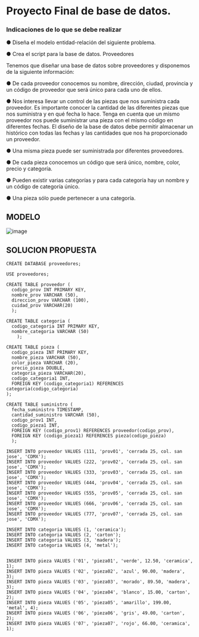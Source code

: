 # Proyecto Final de base de datos.
### Indicaciones de lo que se debe realizar

● Diseña el modelo entidad-relación del siguiente problema.

● Crea el script para la base de datos.
Proveedores

Tenemos que diseñar una base de datos sobre proveedores y disponemos de
la siguiente información:

● De cada proveedor conocemos su nombre, dirección, ciudad, provincia y
un código de proveedor que será único para cada uno de ellos.

● Nos interesa llevar un control de las piezas que nos suministra cada
proveedor. Es importante conocer la cantidad de las diferentes piezas
que nos suministra y en qué fecha lo hace. Tenga en cuenta que un
mismo proveedor nos puede suministrar una pieza con el mismo código
en diferentes fechas. El diseño de la base de datos debe permitir
almacenar un histórico con todas las fechas y las cantidades que nos ha
proporcionado un proveedor.

● Una misma pieza puede ser suministrada por diferentes proveedores.

● De cada pieza conocemos un código que será único, nombre, color,
precio y categoría.

● Pueden existir varias categorías y para cada categoría hay un nombre y
un código de categoría único.

● Una pieza sólo puede pertenecer a una categoría.

## MODELO

![image](https://github.com/escuelaDeCodigoMargaritaMaza/Base_de_Datos/assets/91554777/57ea118c-edea-4601-8ea1-ca3db4da34b8)


## SOLUCION PROPUESTA
    
    CREATE DATABASE proveedores;
    
    USE proveedores;
    
    CREATE TABLE proveedor (
      codigo_prov INT PRIMARY KEY,
      nombre_prov VARCHAR (50),
      direccion_prov VARCHAR (100),
      cuidad_prov VARCHAR(20)
      );
      
    CREATE TABLE categoria (
      codigo_categoria INT PRIMARY KEY,
      nombre_categoria VARCHAR (50)
        );
          
    CREATE TABLE pieza (
      codigo_pieza INT PRIMARY KEY,
      nombre_pieza VARCHAR (50),
      color_pieza VARCHAR (20),
      precio_pieza DOUBLE,
      categoria_pieza VARCHAR(20),
      codigo_categoria1 INT,
      FOREIGN KEY (codigo_categoria1) REFERENCES categoria(codigo_categoria)
    );    
      
    CREATE TABLE suministro (
      fecha_suministro TIMESTAMP,
      cantidad_suministro VARCHAR (50),
      codigo_prov1 INT,
      codigo_pieza1 INT,
      FOREIGN KEY (codigo_prov1) REFERENCES proveedor(codigo_prov),
      FOREIGN KEY (codigo_pieza1) REFERENCES pieza(codigo_pieza)
      );  
      
    INSERT INTO proveedor VALUES (111, 'prov01', 'cerrada 25, col. san jose', 'CDMX'); 
    INSERT INTO proveedor VALUES (222, 'prov02', 'cerrada 25, col. san jose', 'CDMX');    
    INSERT INTO proveedor VALUES (333, 'prov03', 'cerrada 25, col. san jose', 'CDMX');    
    INSERT INTO proveedor VALUES (444, 'prov04', 'cerrada 25, col. san jose', 'CDMX');    
    INSERT INTO proveedor VALUES (555, 'prov05', 'cerrada 25, col. san jose', 'CDMX');    
    INSERT INTO proveedor VALUES (666, 'prov06', 'cerrada 25, col. san jose', 'CDMX');    
    INSERT INTO proveedor VALUES (777, 'prov07', 'cerrada 25, col. san jose', 'CDMX');   
    
    INSERT INTO categoria VALUES (1, 'ceramica');
    INSERT INTO categoria VALUES (2, 'carton');
    INSERT INTO categoria VALUES (3, 'madera');
    INSERT INTO categoria VALUES (4, 'metal');    
        
    
    INSERT INTO pieza VALUES ('01', 'pieza01', 'verde', 12.50, 'ceramica', 1);
    INSERT INTO pieza VALUES ('02', 'pieza02', 'azul', 90.00, 'madera', 3);
    INSERT INTO pieza VALUES ('03', 'pieza03', 'morado', 89.50, 'madera', 3);
    INSERT INTO pieza VALUES ('04', 'pieza04', 'blanco', 15.00, 'carton', 2);
    INSERT INTO pieza VALUES ('05', 'pieza05', 'amarillo', 199.00, 'metal', 4);
    INSERT INTO pieza VALUES ('06', 'pieza06', 'gris', 49.00, 'carton', 2);
    INSERT INTO pieza VALUES ('07', 'pieza07', 'rojo', 66.00, 'ceramica', 1);
